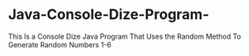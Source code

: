 # Java-Console-Dize-Program-

This Is a Console Dize Java Program That Uses the Random Method To Generate Random Numbers 1-6
